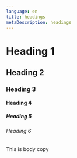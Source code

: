 ```yaml
---
language: en
title: headings
metaDescription: headings
---
```

# Heading 1

## Heading 2

### Heading 3

#### Heading 4

##### Heading 5

###### Heading 6

This is body copy